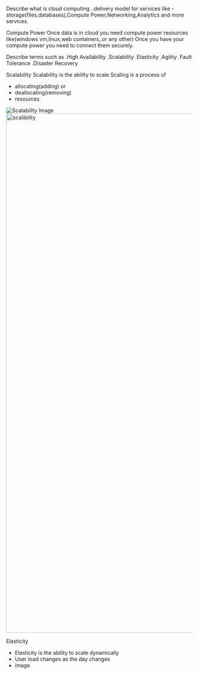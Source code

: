 Describe what is cloud computing
..delivery model for services like -storage(files,databases),Compute Power,Networking,Analytics and more services.

Compute Power
Once data is in cloud you need compute power resources like(windows vm,linux,web containers,.or any other)
Once you have your compute power you need to connect them securely.

Describe terms such as
.High Availability
.Scalability
.Elasticity
.Agility
.Fault Tolerance
.Disaster Recovery

Scalability
Scalability is the ability to scale
Scaling is a process of

+ allocating(adding) or
+ deallocating(removing)
+ resources

![Scalability Image](./com/example/cloud/img/scalibility.png)
<img width="1397" alt="scalibility" src="https://github.com/PranayDange/OneMoreTime/assets/96629581/a8a96566-701b-4a43-bb5f-df4f0b3d661f">


Elasticity
+ Elasticity is the ability to scale dynamically
+ User load changes as the day changes
+ image


